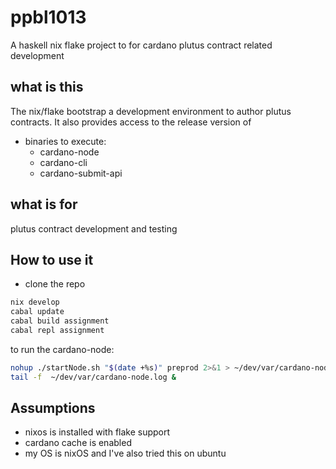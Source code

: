# ppbl1013
A haskell nix flake project to for cardano plutus contract related development

## what is this
The nix/flake bootstrap a development environment to author plutus contracts. It also provides access to the release version of
- binaries to execute:
   * cardano-node
   * cardano-cli
   * cardano-submit-api


## what is for
plutus contract development and testing

## How to use it
- clone the repo

``` sh
nix develop
cabal update
cabal build assignment
cabal repl assignment
```
to run the cardano-node: 

``` sh
nohup ./startNode.sh "$(date +%s)" preprod 2>&1 > ~/dev/var/cardano-node.log &
tail -f  ~/dev/var/cardano-node.log &
```

## Assumptions
- nixos is installed with flake support
- cardano cache is enabled
- my OS is nixOS and I've also tried this on ubuntu

